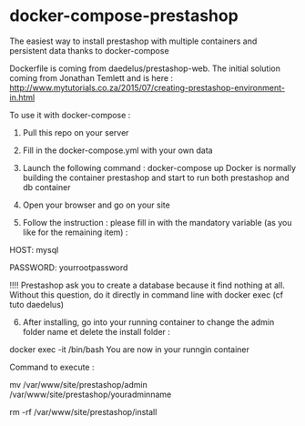 # docker-compose-prestashop
The easiest way to install prestashop with multiple containers and persistent data thanks to docker-compose

Dockerfile is coming from daedelus/prestashop-web.
The initial solution coming from Jonathan Temlett and  is here :  http://www.mytutorials.co.za/2015/07/creating-prestashop-environment-in.html

To use it with docker-compose :

1. Pull this repo on your server

2. Fill in the docker-compose.yml with your own data

3. Launch the following command : docker-compose up
   Docker is normally building the container prestashop and start to run both prestashop and db container

4. Open your browser and go on your site

5. Follow the instruction : please fill in with the mandatory variable (as you like for the remaining item) :
   
  HOST: mysql

  PASSWORD: yourrootpassword

!!!! Prestashop ask you to create a database because it find nothing at all. Without this  question, do it directly in command line with docker exec (cf tuto daedelus)

6. After installing, go into your running container to change the admin folder name et delete the install folder :

docker exec -it <yourrunningprestashopcontainer> /bin/bash
You are now in your runngin container

Command to execute :

mv /var/www/site/prestashop/admin /var/www/site/prestashop/youradminname

rm -rf /var/www/site/prestashop/install
